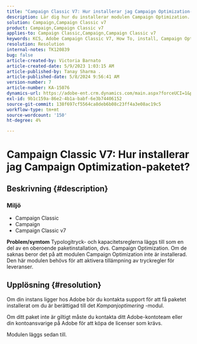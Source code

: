 ```yaml
---
title: "Campaign Classic V7: Hur installerar jag Campaign Optimization-paketet?"
description: Lär dig hur du installerar modulen Campaign Optimization.
solution: Campaign,Campaign Classic v7
product: Campaign,Campaign Classic v7
applies-to: Campaign Classic,Campaign,Campaign Classic v7
keywords: KCS, Adobe Campaign Classic V7, How To, install, Campaign Optimization package, Adobe Campaign, Adobe Campaign Classic
resolution: Resolution
internal-notes: TK120839
bug: false
article-created-by: Victoria Barnato
article-created-date: 5/9/2023 1:03:15 AM
article-published-by: Tanay Sharma .
article-published-date: 5/8/2024 9:56:41 AM
version-number: 7
article-number: KA-15076
dynamics-url: https://adobe-ent.crm.dynamics.com/main.aspx?forceUCI=1&pagetype=entityrecord&etn=knowledgearticle&id=6b57af43-05ee-ed11-8849-6045bd0065b6
exl-id: 9b1c159a-86e2-4b1a-babf-6e3b74406152
source-git-commit: 138f697cf5564ca8deb6b08c23ff4a3e08ac19c5
workflow-type: tm+mt
source-wordcount: '150'
ht-degree: 4%

---
```


# Campaign Classic V7: Hur installerar jag Campaign Optimization-paketet?

## Beskrivning {#description}


### <b>Miljö</b>

- Campaign Classic
- Campaign
- Campaign Classic v7


<b>Problem/symtom</b>
Typologitryck- och kapacitetsreglerna läggs till som en del av en oberoende paketinstallation, dvs. Campaign Optimization. Om de saknas beror det på att modulen Campaign Optimization inte är installerad.
Den här modulen behövs för att aktivera tillämpning av tryckregler för leveranser.




## Upplösning {#resolution}


Om din instans ligger hos Adobe bör du kontakta support för att få paketet installerat om du är berättigad till det *Kampanjoptimering* -modul.

Om ditt paket inte är giltigt måste du kontakta ditt Adobe-kontoteam eller din kontoansvarige på Adobe för att köpa de licenser som krävs.

Modulen läggs sedan till.
